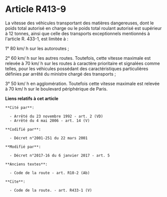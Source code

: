 # Article R413-9

La vitesse des véhicules transportant des matières dangereuses, dont le poids total autorisé en charge ou le poids total
roulant autorisé est supérieur à 12 tonnes, ainsi que celle des transports exceptionnels mentionnés à l'article R. 433-1, est
limitée à : 

1° 80 km/ h sur les autoroutes ; 

2° 60 km/ h sur les autres routes. Toutefois, cette vitesse maximale est relevée à 70 km/ h sur les routes à caractère
prioritaire et signalées comme telles, pour les véhicules possédant des caractéristiques particulières définies par arrêté du
ministre chargé des transports ; 

3° 50 km/ h en agglomération. Toutefois cette vitesse maximale est relevée à 70 km/ h sur le boulevard périphérique de Paris.

**Liens relatifs à cet article**

	**Cité par**:

	  - Arrêté du 23 novembre 1992 - art. 2 (VD)
	  - Arrêté du 4 mai 2006 - art. 14 (V)

	**Codifié par**:

	  - Décret n°2001-251 du 22 mars 2001

	**Modifié par**:

	  - Décret n°2017-16 du 6 janvier 2017 - art. 5

	**Anciens textes**:

	  - Code de la route - art. R10-2 (Ab)

	**Cite**:

	  - Code de la route. - art. R433-1 (V)
